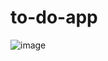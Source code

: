 # to-do-app
![image](https://user-images.githubusercontent.com/114645237/208580678-a299a411-a169-4e08-8a80-9fa9eae6fe08.png)
